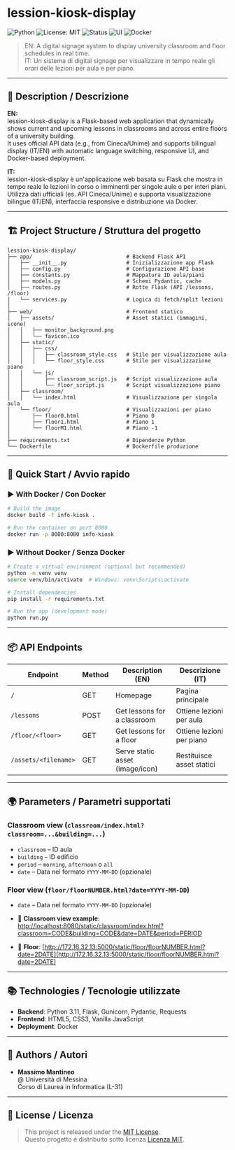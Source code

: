 # lession-kiosk-display

![Python](https://img.shields.io/badge/python-3.11-blue)
![License: MIT](https://img.shields.io/badge/license-MIT-blue.svg)
![Status](https://img.shields.io/badge/status-production--ready-brightgreen)
![UI](https://img.shields.io/badge/interface-responsive-lightgrey)
![Docker](https://img.shields.io/badge/container-Docker--ready-blue)


> EN: A digital signage system to display university classroom and floor schedules in real time.  
> IT: Un sistema di digital signage per visualizzare in tempo reale gli orari delle lezioni per aula e per piano.

---

## 🧩 Description / Descrizione

**EN:**  
lession-kiosk-display is a Flask-based web application that dynamically shows current and upcoming lessons in classrooms and across entire floors of a university building.  
It uses official API data (e.g., from Cineca/Unime) and supports bilingual display (IT/EN) with automatic language switching, responsive UI, and Docker-based deployment.

**IT:**  
lession-kiosk-display è un'applicazione web basata su Flask che mostra in tempo reale le lezioni in corso o imminenti per singole aule o per interi piani.  
Utilizza dati ufficiali (es. API Cineca/Unime) e supporta visualizzazione bilingue (IT/EN), interfaccia responsive e distribuzione via Docker.

---

## 🏗️ Project Structure / Struttura del progetto

```
lession-kiosk-display/
├── app/                              # Backend Flask API
│   ├── __init__.py                   # Inizializzazione app Flask
│   ├── config.py                     # Configurazione API base
│   ├── constants.py                  # Mappatura ID aula/piani
│   ├── models.py                     # Schemi Pydantic, cache
│   ├── routes.py                     # Rotte Flask (API /lessons, /floor)
│   └── services.py                   # Logica di fetch/split lezioni
│
├── web/                              # Frontend statico
│   ├── assets/                       # Asset statici (immagini, icone)
│   │   ├── monitor_background.png
│   │   └── favicon.ico
│   ├── static/
│   │   ├── css/
│   │   │   ├── classroom_style.css   # Stile per visualizzazione aula
│   │   │   └── floor_style.css       # Stile per visualizzazione piano
│   │   └── js/
│   │       ├── classroom_script.js   # Script visualizzazione aula
│   │       └── floor_script.js       # Script visualizzazione piano
│   ├── classroom/
│   │   └── index.html                # Visualizzazione per singola aula
│   └── floor/                        # Visualizzazioni per piano
│       ├── floor0.html               # Piano 0
│       ├── floor1.html               # Piano 1
│       └── floorM1.html              # Piano -1
│
├── requirements.txt                  # Dipendenze Python
└── Dockerfile                        # Dockerfile produzione
```

---

## 🚀 Quick Start / Avvio rapido

### ▶️ With Docker / Con Docker

```bash
# Build the image
docker build -t info-kiosk .

# Run the container on port 8080
docker run -p 8080:8080 info-kiosk
```

### ▶️ Without Docker / Senza Docker

```bash
# Create a virtual environment (optional but recommended)
python -m venv venv
source venv/bin/activate  # Windows: venv\Scripts\activate

# Install dependencies
pip install -r requirements.txt

# Run the app (development mode)
python run.py
```

---

## 📦 API Endpoints

| Endpoint              | Method | Description (EN)                     | Descrizione (IT)                            |
|----------------------|--------|--------------------------------------|---------------------------------------------|
| `/`                  | GET    | Homepage                             | Pagina principale                           |
| `/lessons`           | POST   | Get lessons for a classroom          | Ottiene lezioni per aula                    |
| `/floor/<floor>`     | GET    | Get lessons for a floor              | Ottiene lezioni per piano                   |
| `/assets/<filename>` | GET    | Serve static asset (image/icon)      | Restituisce asset statici                   |

---

## 🌍 Parameters / Parametri supportati

### Classroom view (`classroom/index.html?classroom=...&building=...`)

- `classroom` – ID aula
- `building` – ID edificio
- `period` – `morning`, `afternoon` o `all`
- `date` – Data nel formato `YYYY-MM-DD` (opzionale)

### Floor view (`floor/floorNUMBER.html?date=YYYY-MM-DD`)

- `date` – Data nel formato `YYYY-MM-DD` (opzionale)

- 🔗 **Classroom view example**: [http://localhost:8080/static/classroom/index.html?classroom=CODE&building=CODE&date=DATE&period=PERIOD](http://localhost:8080/static/classroom/index.html?classroom=CODE&building=CODE&date=DATE&period=PERIOD)
- 🔗 **Floor**: [http://172.16.32.13:5000/static/floor/floorNUMBER.html?date=2DATE](http://172.16.32.13:5000/static/floor/floorNUMBER.html?date=2DATE)
---

## 📚 Technologies / Tecnologie utilizzate

- **Backend**: Python 3.11, Flask, Gunicorn, Pydantic, Requests
- **Frontend**: HTML5, CSS3, Vanilla JavaScript
- **Deployment**: Docker

---

## 👥 Authors / Autori

- **Massimo Mantineo**  
  @ Università di Messina  
  Corso di Laurea in Informatica (L-31)

---

## 📄 License / Licenza

> This project is released under the [MIT License](LICENSE).  
> Questo progetto è distribuito sotto licenza [Licenza MIT](LICENSE).
